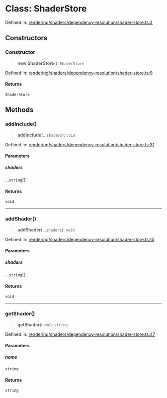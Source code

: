 # Class: ShaderStore

Defined in: [rendering/shaders/dependency-resolution/shader-store.ts:4](https://github.com/Forge-Game-Engine/Forge/blob/4b66b21759bd3ab3aaf4c62b3e957c1bb43b7b58/src/rendering/shaders/dependency-resolution/shader-store.ts#L4)

## Constructors

### Constructor

> **new ShaderStore**(): `ShaderStore`

Defined in: [rendering/shaders/dependency-resolution/shader-store.ts:9](https://github.com/Forge-Game-Engine/Forge/blob/4b66b21759bd3ab3aaf4c62b3e957c1bb43b7b58/src/rendering/shaders/dependency-resolution/shader-store.ts#L9)

#### Returns

`ShaderStore`

## Methods

### addInclude()

> **addInclude**(...`shaders`): `void`

Defined in: [rendering/shaders/dependency-resolution/shader-store.ts:31](https://github.com/Forge-Game-Engine/Forge/blob/4b66b21759bd3ab3aaf4c62b3e957c1bb43b7b58/src/rendering/shaders/dependency-resolution/shader-store.ts#L31)

#### Parameters

##### shaders

...`string`[]

#### Returns

`void`

***

### addShader()

> **addShader**(...`shaders`): `void`

Defined in: [rendering/shaders/dependency-resolution/shader-store.ts:15](https://github.com/Forge-Game-Engine/Forge/blob/4b66b21759bd3ab3aaf4c62b3e957c1bb43b7b58/src/rendering/shaders/dependency-resolution/shader-store.ts#L15)

#### Parameters

##### shaders

...`string`[]

#### Returns

`void`

***

### getShader()

> **getShader**(`name`): `string`

Defined in: [rendering/shaders/dependency-resolution/shader-store.ts:47](https://github.com/Forge-Game-Engine/Forge/blob/4b66b21759bd3ab3aaf4c62b3e957c1bb43b7b58/src/rendering/shaders/dependency-resolution/shader-store.ts#L47)

#### Parameters

##### name

`string`

#### Returns

`string`
